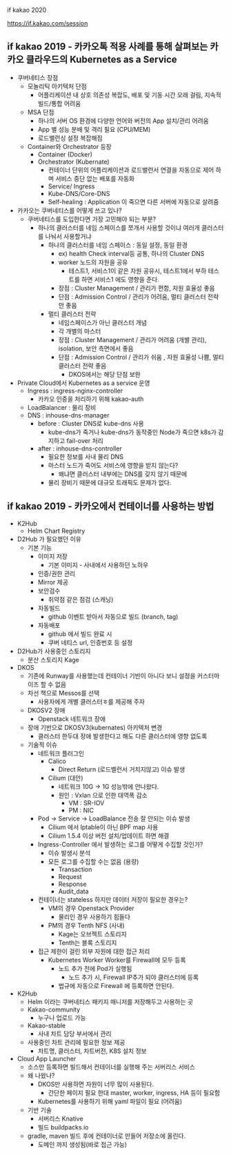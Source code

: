 if kakao 2020

https://if.kakao.com/session


## if kakao 2019 - 카카오톡 적용 사례를 통해 살펴보는 카카오 클라우드의 Kubernetes as a Service
- 쿠버네티스 장점
  - 모놀리틱 아키텍처 단점
    - 어플리케이션 내 상호 의존성 복잡도, 배포 및 기동 시간 오래 걸림, 지속적 빌드/통합 어려움
  - MSA 단점
    - 하나의 서버 OS 환경에 다양한 언어와 버전의 App 설치/관리 어려움
    - App 별 성능 분배 및 격리 필요 (CPU/MEM)
    - 로드밸런싱 설정 복잡해짐
  - Container와 Orchestrator 등장
    - Container (Docker)
    - Orchestrator (Kubernate)
      - 컨테이너 단위의 어플리케이션과 로드밸런서 연결을 자동으로 제어 하며 서비스 중단 없는 배포를 자동화
      - Service/ Ingress
      - Kube-DNS/Core-DNS
      - Self-healing : Application 이 죽으면 다른 서버에 자동으로 살려줌
- 카카오는 쿠버네티스를 어떻게 쓰고 있나?
  - 쿠버네티스를 도입한다면 가장 고민해야 되는 부분?
    - 하나의 클러스터를 네임 스페이스를 쪼개서 사용할 것이냐 여러개 클러스터를 나눠서 사용할거냐
      - 하나의 클러스터를 네임 스페이스 : 동일 설정, 동일 환경
        - ex) health Check interval등 공통, 하나의 Cluster DNS
        - worker 노드의 자원을 공유
          - 테스트1, 서비스1이 같은 자원 공유시, 테스트1에서 부하 테스트를 하면 서비스1 에도 영향을 준다.
        - 장점 : Cluster Management  / 관리가 편함, 자원 효율성 좋음
        - 단점 : Admission Control / 관리가 어려움, 멀티 클러스터 전략 안 좋음
      - 멀티 클러스터 전략
        - 네임스페이스가 아닌 클러스터 개념
        - 각 개별의 마스터
        - 장점 : Cluster Management  / 관리가 어려움 (개별 관리), isolation, 보안 측면에서 좋음
        - 단점 : Admission Control / 관리가 쉬움 , 자원 효율성 나쁨, 멀티 클러스터 전략 좋음
          - DKOS에서는 해당 단점 보완
- Private Cloud에서 Kubernetes as a service 운영
  - Ingress : ingress-nginx-controller
    - 카카오 인증을 처리하기 위해 kakao-auth
  - LoadBalancer : 물리 장비
  - DNS : inhouse-dns-manager
    - before : Cluster DNS로 kube-dns 사용
      - kube-dns가 죽거나 kube-dns가 동작중인 Node가 죽으면 k8s가 감지하고 fail-over 처리
    - after : inhouse-dns-controller
      - 필요한 정보를 사내 물리 DNS
      - 마스터 노드가 죽어도 서비스에 영향을 받지 않는다?
        - 왜냐면 클러스터 내부에는 DNS를 갖지 않기 때문에
      - 물리 장비기 때문에 대규모 트래픽도 문제가 없다.



## if kakao 2019 - 카카오에서 컨테이너를 사용하는 방법
- K2Hub
  - Helm Chart Registry
- D2Hub 가 필요했던 이유
  - 기본 기능
    - 이미지 저장
      - 기본 이미지 - 사내에서 사용하던 노하우
    - 인증/권한 관리
    - Mirror 제공
    - 보안검수
      - 취약점 같은 점검 (스캐닝)
    - 자동빌드
      - github 이벤트 받아서 자동으로 빌드 (branch, tag)
    - 자동배포
      - github 에서 빌드 완료 시
      - 쿠버 네티스 url, 인증번호 등 설정
- D2Hub가 사용중인 스토리지
  - 분산 스토리지 Kage
- DKOS
  - 기존에 Runway를 사용했는데 컨테이너 기반이 아니다 보니 설정을 커스터마이즈 할 수 없음
  - 차선 책으로 Messos를 선택
    - 사용자에게 개별 클러스터ㅎ를 제공해 주자
  - DKOSV2 장애
    - Openstack 네트워크 장애
  - 장애 기반으로 DKOSV3(kubernates) 아키텍처 변경
    - 클러스터 한두대 장애 발생한다고 해도 다른 클러스터에 영향 없도록
  - 기술적 이슈
    - 네트워크 플러그인
      - Calico
        - Direct Return (로드벨런서 거치지않고) 이슈 발생
      - Cilium (대안)
        - 네트워크 10G → 1G 성능밖에 안나왔다.
        - 원인 : Vxlan 으로 인한 대역폭 감소
          - VM : SR-IOV
          - PM : NIC
    - Pod → Service → LoadBalance 전송 잘 안되는 이슈 발생
      - Cilium 에서 Iptable이 아닌 BPF map 사용
      - Cilium 1.5.4 이상 버전 설치/업데이트 하면 해결
    - Ingress-Controller 에서 발생하는 로그를 어떻게 수집할 것인가?
      - 이슈 발생시 분석
      - 모든 로그를 수집할 수는 없음 (용량)
        - Transaction
        - Request
        - Response
        - Audit_data
    - 컨테이너는 stateless 하지만 데이터 저장이 필요한 경우는?
      - VM의 경우 Openstack Provider
        - 물리인 경우 사용하기 힘들다
      - PM의 경우 Tenth NFS (사내)
        - Kage는 오브젝트 스토리지
        - Tenth는 블록 스토리지
    - 접근 제한이 걸린 외부 자원에 대한 접근 처리
      - Kubernetes Worker Worker를 Firewall에 모두 등록
        - 노드 추가 전에 Pod가 실행됨
          - 노드 추가 시, Firewall IP추가 되야 클러스터에 등록
        - 법규에 자동으로 Firewall 에 등록하면 안된다.
- K2Hub
  - Helm 이라는 쿠버네티스 패키지 매니저를 저장해두고 사용하는 곳
  - Kakao-community
    - 누구나 업로드 가능
  - Kakao-stable
    - 사내 차트 담당 부서에서 관리
  - 사용중인 차트 관리에 필요한 정보 제공
    - 차트명, 클러스터, 차트버전, K8S 설치 정보
- Cloud App Launcher
  - 소스만 등록하면 빌드해서 컨테이너를 실행해 주는 서버리스 서비스
  - 왜 나왔나?
    - DKOS만 사용하면 자원이 너무 많이 사용된다.
      - 간단한 페이지 필요 한대 master, worker, ingress, HA 등이 필요함
    - Kubernetes를 사용하기 위해 yaml 파일이 필요 (어려움)
  - 기반 기술 
    - 서버리스 Knative
    - 빌드 buildpacks.io
  - gradle, maven 빌드 후에 컨테이너로 만들어 저장소에 올린다.
    - 도메인 까지 생성됨(바로 접근 가능)
